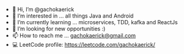 - 👋 Hi, I’m @gachokaerick
- 👀 I’m interested in ... all things Java and Android
- 🌱 I’m currently learning ... microservices, TDD, kafka and ReactJs
- 💞️ I’m looking for new opportunities :)
- 📫 How to reach me ... gachokaerick@gmail.com
- 💻️ LeetCode profile: https://leetcode.com/gachokaerick/

<!---
gachokaerick/gachokaerick is a ✨ special ✨ repository because its `README.md` (this file) appears on your GitHub profile.
You can click the Preview link to take a look at your changes.
--->

